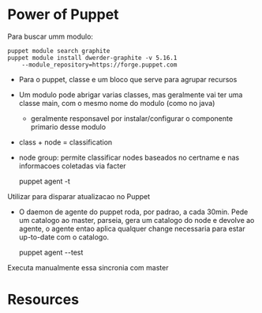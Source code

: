 

# Power of Puppet

Para buscar umm modulo:
    
    puppet module search graphite
    puppet module install dwerder-graphite -v 5.16.1
    	--module_repository=https://forge.puppet.com

* Para o puppet, classe e um bloco que serve para agrupar recursos
* Um modulo pode abrigar varias classes, mas geralmente vai ter uma classe main, com o mesmo nome do modulo (como no java)
    - geralmente responsavel por instalar/configurar o componente primario desse modulo
* class + node = classification
* node group: permite classificar nodes baseados no certname e nas informacoes coletadas via facter

    puppet agent -t

Utilizar para disparar atualizacao no Puppet

* O daemon de agente do puppet roda, por padrao, a cada 30min. Pede um catalogo ao master, parseia, gera um catalogo do node e devolve ao agente, o agente entao aplica qualquer change necessaria para estar up-to-date com o catalogo.

    puppet agent --test

Executa manualmente essa sincronia com master

# Resources



